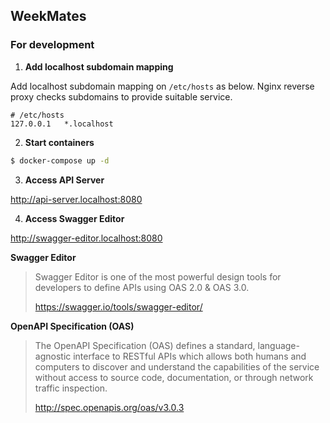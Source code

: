 ## WeekMates

### For development

1. **Add localhost subdomain mapping**

Add localhost subdomain mapping on `/etc/hosts` as below.
Nginx reverse proxy checks subdomains to provide suitable service.

``` text
# /etc/hosts
127.0.0.1	*.localhost
```

2. **Start containers**

``` bash
$ docker-compose up -d
```

3. **Access API Server**

http://api-server.localhost:8080

4. **Access Swagger Editor**

http://swagger-editor.localhost:8080

**Swagger Editor**

> Swagger Editor is one of the most powerful design tools for developers to define APIs using OAS 2.0 & OAS 3.0.
>
> https://swagger.io/tools/swagger-editor/

**OpenAPI Specification (OAS)**

> The OpenAPI Specification (OAS) defines a standard, language-agnostic interface to RESTful APIs which allows both humans and computers to discover and understand the capabilities of the service without access to source code, documentation, or through network traffic inspection.
>
> http://spec.openapis.org/oas/v3.0.3
